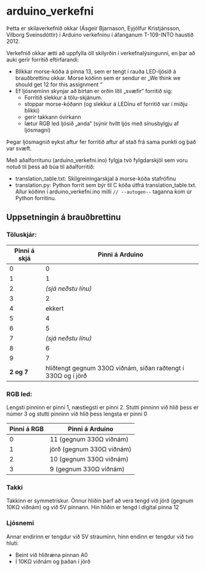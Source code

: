 # arduino_verkefni

Þetta er skilaverkefnið okkar (Ásgeir Bjarnason, Eyjólfur Kristjánsson, Vilborg Sveinsdóttir) í Arduino verkefninu í áfanganum T-109-INTO haustið 2012.

Verkefnið okkar ætti að uppfylla öll skilyrðin í verkefnalýsingunni, en þar að auki gerir forritið eftirfarandi:

  * Blikkar morse-kóða á pinna 13, sem er tengt í rauða LED-ljósið á brauðbrettinu okkar.
   Morse kóðinn sem er sendur er „We think we should get 12 for this assignment “
  * Ef ljósneminn skynjar að birtan er orðin lítil „svæfir“ forritið sig:
     * Forritið slekkur á tölu-skjánum.
     * stoppar morse-kóðann (og slekkur á LEDinu ef forritið var í miðju blikki)
     * gerir takkann óvirkann
     * lætur RGB led ljósið „anda“ (sýnir hvítt ljós með sínusbylgju af ljósmagni)
   
   Þegar ljósmagnið eykst aftur fer forritið aftur af stað frá sama punkti og það var svæft.

Með aðalforritunu (arduino_verkefni.ino) fylgja tvö fylgdarskjöl sem voru notuð til þess að búa til aðalforritið:

  * translation_table.txt: Skilgreiningarskjal á morse-kóða stafrófinu
  * translation.py: Python forrit sem býr til C kóða útfrá translation_table.txt.  
    Allur kóðinn í arduino_verkefni.ino milli `// --autogen--` taganna kom úr Python forritinu.

## Uppsetningin á brauðbrettinu

### Töluskjár:

Pinni á skjá | Pinni á Arduino
-------------|-----------------------------------------------------------------
     0       |       0
     1       |       1
     2       | *(sjá neðstu línu)*
     3       |       2
     4       |     ekkert
     5       |       4
     6       |       5
     7       | *(sjá neðstu línu)*
     8       |       6
     9       |       7
 **2 og 7**  |  hliðtengt gegnum 330Ω viðnám, síðan raðtengt í 330Ω og í jörð


### RGB led:

Lengsti pinninn er pinni 1, næstlegsti er pinni 2. Stutti pinninn við hlið þess er númer 3 og stutti pinninn við hlið þess lengsta er pinni 0

Pinni á RGB |       Pinni á Arduino
------------|---------------------------
     0      |  11 (gegnum 330Ω viðnám)
     1      | jörð (gegnum 330Ω viðnám)
     2      |  10 (gegnum 330Ω viðnám)
     3      |   9 (gegnum 330Ω viðnám)


### Takki

Takkinn er symmetrískur. Önnur hliðin þarf að vera tengd við jörð (gegnum 10KΩ viðnám) og við 5V pinnann. Hin hliðin er tengd í digital pinna 12


### Ljósnemi

Annar endirinn er tengdur við 5V strauminn, hinn endinn er tengdur við tvo hluti:
  
  * Beint við hliðræna pinnan A0
  * Í 10KΩ viðnám og þaðan í jörð